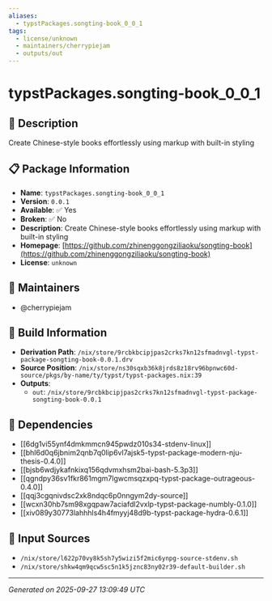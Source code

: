 ```yaml
---
aliases:
  - typstPackages.songting-book_0_0_1
tags:
  - license/unknown
  - maintainers/cherrypiejam
  - outputs/out
---
```


# typstPackages.songting-book_0_0_1

## 📝 Description

Create Chinese-style books effortlessly using markup with built-in styling

## 📋 Package Information

- **Name**: `typstPackages.songting-book_0_0_1`
- **Version**: `0.0.1`
- **Available**: ✅ Yes
- **Broken**: ✅ No
- **Description**: Create Chinese-style books effortlessly using markup with built-in styling
- **Homepage**: [https://github.com/zhinenggongziliaoku/songting-book](https://github.com/zhinenggongziliaoku/songting-book)
- **License**: `unknown`
## 👥 Maintainers

- @cherrypiejam


## 🔧 Build Information

- **Derivation Path**: `/nix/store/9rcbkbcipjpas2crks7kn12sfmadnvgl-typst-package-songting-book-0.0.1.drv`
- **Source Position**: `/nix/store/ns30sqxb36k8jrds8z18rv96bpnwc60d-source/pkgs/by-name/ty/typst/typst-packages.nix:39`
- **Outputs**:
  - `out`:  `/nix/store/9rcbkbcipjpas2crks7kn12sfmadnvgl-typst-package-songting-book-0.0.1`

## 🔗 Dependencies

- [[6dg1vi55ynf4dmkmmcn945pwdz010s34-stdenv-linux]]
- [[bhl6d0q6jbnim2qnb7q0lip6vl7ajsk5-typst-package-modern-nju-thesis-0.4.0]]
- [[bjsb6wdjykafnkixq156qdvmxhsm2bai-bash-5.3p3]]
- [[qgndpy36sv1fkr861mgm7lgwcmsqzxpq-typst-package-outrageous-0.4.0]]
- [[qqj3cgqnivdsc2xk8ndqc6p0nngym2dy-source]]
- [[wcxn30hb7sm98xgqpaw7aciafdl2vxlp-typst-package-numbly-0.1.0]]
- [[xiv089y30773lahhhls4h4fmyyj48d9b-typst-package-hydra-0.6.1]]

## 📁 Input Sources

- `/nix/store/l622p70vy8k5sh7y5wizi5f2mic6ynpg-source-stdenv.sh`
- `/nix/store/shkw4qm9qcw5sc5n1k5jznc83ny02r39-default-builder.sh`

---
*Generated on 2025-09-27 13:09:49 UTC*
